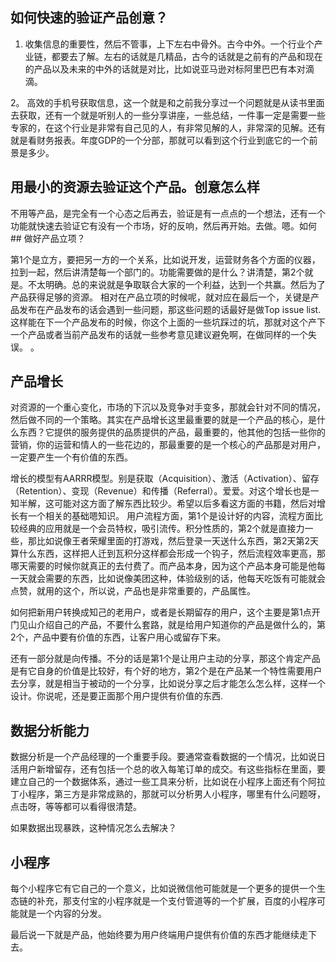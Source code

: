 ## 如何快速的验证产品创意？
1. 收集信息的重要性，然后不管事，上下左右中骨外。古今中外。一个行业个产业链，都要去了解。左右的话就是几精品，古今的话就是之前有的产品和现在的产品以及未来的中外的话就是对比，比如说亚马逊对标阿里巴巴有本对滴滴。

2。 高效的手机号获取信息，这一个就是和之前我分享过一个问题就是从读书里面去获取，还有一个就是听别人的一些分享讲座，一些总结，一件事一定是需要一些专家的，在这个行业是非常有自己见的人，有非常见解的人，非常深的见解。还有就是看财务报表。年度GDP的一个分部，那就可以看到这个行业到底它的一个前景是多少。

## 用最小的资源去验证这个产品。创意怎么样
不用等产品，是完全有一个心态之后再去，验证是有一点点的一个想法，还有一个功能就快速去验证它有没有一个市场，好的反响，然后再开始。去做。嗯。如何## 做好产品立项？

第1个是立方，要把另一方的一个关系，比如说开发，运营财务各个方面的仪器，拉到一起，然后讲清楚每一个部门的。功能需要做的是什么？讲清楚，第2个就是。不太明确。总的来说就是争取联合大家的一个利益，达到一个共赢。然后为了产品获得足够的资源。
相对在产品立项的时候呢，就对应在最后一个，关键是产品发布在产品发布的话会遇到一些问题，那这些问题的话最好是做Top issue list.这样能在下一个产品发布的时候，你这个上面的一些坑踩过的坑，那就对这个产下一个产品或者当前产品发布的话就一些参考意见建议避免啊，在做同样的一个失误。
。
## 产品增长
对资源的一个重心变化，市场的下沉以及竞争对手变多，那就会针对不同的情况，然后做不同的一个策略。其实在产品增长这里最重要的就是一个产品的核心，是什么东西？它提供的服务提供的品质提供的产品，最重要的，他其他的包括一些你的营销，你的运营和情人的一些花边的，那最重要的是一个核心的产品那是对用户，一定要产生一个有价值的东西。

增长的模型有AARRR模型。别是获取（Acquisition）、激活（Activation）、留存（Retention）、变现（Revenue）和传播（Referral）。爱爱。对这个增长也是一知半解，这可能对这方面了解东西比较少。希望以后多看这方面的书籍，然后对增长有一个相关的基础嗯知识。
用户流程方面，第1个是设计好的内容，流程方面比较经典的应用就是一个会员特权，吸引流传。积分性质的，第2个就是直接力一些，那比如说像王者荣耀里面的打游戏，然后登录一天送什么东西，第2天第2天算什么东西，这样把人迁到瓦积分这样都会形成一个钩子，然后流程效率更高，那哪天需要的时候你就真正的去付费了。而产品本身，因为这个产品本身可能是他每一天就会需要的东西，比如说像美团这种，体验级别的话，他每天吃饭有可能就会点赞，就用的这个，所以说，产品也是非常重要的，产品属性。

如何把新用户转换成知己的老用户，或者是长期留存的用户，这个主要是第1点开门见山介绍自己的产品，不要什么套路，就是给用户知道你的产品是做什么的，第2个，产品中要有价值的东西，让客户用心或留存下来。

还有一部分就是向传播。不分的话是第1个是让用户主动的分享，那这个肯定产品是有它自身的价值是比较好，有个好的地方，第2个是在产品某一个特性需要用户去分享，就是相当于被动的一个分享，比如说分享之后才能怎么怎么样，这样一个设计。你说呢，还是要正面那个用户提供有价值的东西.

## 数据分析能力
数据分析是一个产品经理的一个重要手段。要通常查看数据的一个情况，比如说日活用户新增留存，还有包括一个总的收入每笔订单的成交。有这些指标在里面，要建立自己的一个数据体系，通过一些工具来分析，比如说在小程序上面还有个阿拉丁小程序，第三方是非常成熟的，那就可以分析男人小程序，哪里有什么问题呀，点击呀，等等都可以看得很清楚。

如果数据出现暴跌，这种情况怎么去解决？

## 小程序

每个小程序它有它自己的一个意义，比如说微信他可能就是一个更多的提供一个生态链的补充，那支付宝的小程序就是一个支付管道等的一个扩展，百度的小程序可能就是一个内容的分发。

最后说一下就是产品，他始终要为用户终端用户提供有价值的东西才能继续走下去。